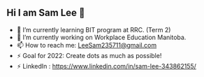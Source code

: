 ## Hi I am Sam Lee 👋

- 🌱 I’m currently learning BIT program at RRC. (Term 2)
- 🔭 I’m currently working on Workplace Education Manitoba.
- 📫 How to reach me: LeeSam235711@gmail.com
- ⚡ Goal for 2022: Create dots as much as possible!
- ⚡ LinkedIn : https://www.linkedin.com/in/sam-lee-343862155/

